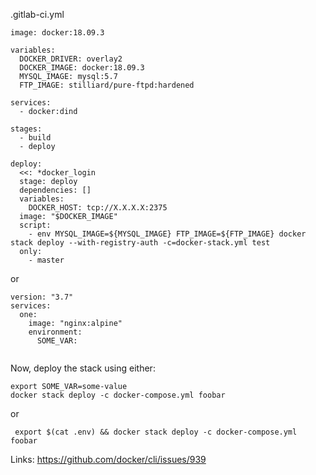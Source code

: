 .gitlab-ci.yml
```
image: docker:18.09.3

variables:
  DOCKER_DRIVER: overlay2
  DOCKER_IMAGE: docker:18.09.3
  MYSQL_IMAGE: mysql:5.7
  FTP_IMAGE: stilliard/pure-ftpd:hardened

services:
  - docker:dind

stages:
  - build
  - deploy

deploy:
  <<: *docker_login
  stage: deploy
  dependencies: []
  variables:
    DOCKER_HOST: tcp://X.X.X.X:2375
  image: "$DOCKER_IMAGE"
  script:
    - env MYSQL_IMAGE=${MYSQL_IMAGE} FTP_IMAGE=${FTP_IMAGE} docker stack deploy --with-registry-auth -c=docker-stack.yml test
  only:
    - master
```

or
```
version: "3.7"
services:
  one:
    image: "nginx:alpine"
    environment:
      SOME_VAR:
      
```
Now, deploy the stack using either:
``` 
export SOME_VAR=some-value
docker stack deploy -c docker-compose.yml foobar
```
or
```
 export $(cat .env) && docker stack deploy -c docker-compose.yml foobar
```

Links:
https://github.com/docker/cli/issues/939